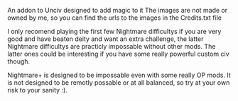 An addon to Unciv designed to add magic to it
The images are not made or owned by me, so you can find the urls to the images in the Credits.txt file

I only recomend playing the first few Nightmare difficultys if you are very good and have beaten deity and want an extra challenge, the latter Nightmare difficultys are practicly impossable without other mods. The latter ones could be interesting if you have some really powerful custom civ though.

Nightmare+ is designed to be impossable even with some really OP mods. It is not designed to be remotly possable or at all balanced, so try at your own risk to your sanity :).